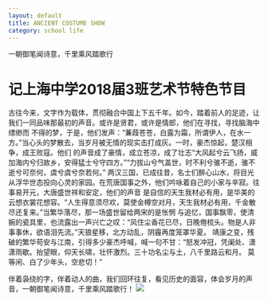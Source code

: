 ```yaml
---
layout: default
title: ANCIENT COSTUME SHOW
category: school life
---
```

一朝御笔闻诗意，千里乘风踏歌行
# 记上海中学2018届3班艺术节特色节目

<p>古往今来，文字作为载体，贯彻融合中国上下五千年。如今，踏着前人的足迹，让我们一同品味那最初的声音。或许是贤君，或许是情郎，他们在寻找，寻找脑海中缥缈而
不得的梦，于是，他们发声：“蒹葭苍苍，白露为霜，所谓伊人，在水一方。”当心头的梦散去，当岁月被无情的现实击打成灰。一时，豪杰惊起，楚汉相争，成王败寇。他们
的声音成了豪情，成立苍凉，成了壮志“大风起兮云飞扬，威加海内兮归故乡，安得猛士兮守四方。”“力拔山兮气盖世，时不利兮骓不逝，骓不逝兮可奈何，虞兮虞兮奈若何。”
两汉三国，已成往昔，名士们醉心山水，将目光从浮华世态投向心灵的家园。在荒唐国事之外，他们吟咏着自己的小家与辛寂。往事易开元，大唐盛世祥和安定，他们的声音
是自信的天生我材必有用，是华美的云想衣裳花想容。“人生得意须尽欢，莫使金樽空对月，天生我材必有用，千金散尽还复来。”当繁华落尽，那一场盛世留给两宋的是怅惘
与追忆，国事飘零，使清婉的瓷具里，也流露出一声兴亡之叹：“风住尘香花已尽，日晚倦梳头。物是人非事事休，欲语泪先流。”天狼星移，北方动乱，阴霾再度笼罩华夏。
靖康之变，残破的繁华苟安与江南，引得多少豪杰呼喊，喊一句不甘：“怒发冲冠，凭阑处、潇潇雨歇。抬望眼，仰天长啸，壮怀激烈。三十功名尘与土，八千里路云和月。
莫等闲、白了少年头，空悲切！”
<p>伴着袅绕的字，伴着动人的曲，我们回环往复，看见历史的面容，体会岁月的声音，一朝御笔闻诗意，千里乘风踏歌行！
<img src="/image/yishujie1.png">
